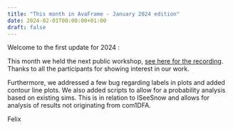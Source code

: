 ```yaml
---
title: "This month in AvaFrame - January 2024 edition"
date: 2024-02-01T00:00:00+01:00
draft: false
---
```


Welcome to the first update for 2024 :

This month we held the next public workshop, [see here for the recording](https://avaframe.org/posts/recording2ndworkshop/).
Thanks to all the participants for showing interest in our work.

Furthermore, we addressed a few bug regarding labels in plots and added contour line plots. 
We also added scripts to allow for a probability analysis based on existing sims. This is in relation to ISeeSnow and 
allows for analysis of results not originating from com1DFA. 


Felix

